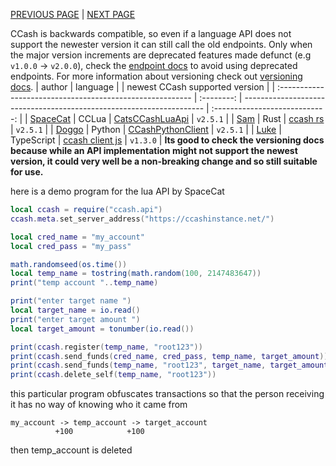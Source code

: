 [PREVIOUS PAGE](explanation.md) | [NEXT PAGE](endpoints.md)

CCash is backwards compatible, so even if a language API does not support the newester version it can still call the old endpoints. Only when the major version increments are deprecated features made defunct (e.g `v1.0.0` -> `v2.0.0`), check the [endpoint docs](endpoints.md) to avoid using deprecated endpoints. For more information about versioning check out [versioning docs](../../versioning.md).
| author                                                    |  language  |                                                                      | newest CCash supported version |
| :-------------------------------------------------------- | :--------: | -------------------------------------------------------------------- | :----------------------------: |
| [SpaceCat](https://github.com/SpaceCat-Chan)              |   CCLua    | [CatsCCashLuaApi](https://github.com/SpaceCat-Chan/CatsCCashLuaApi)  |            `v2.5.1`            |
| [Sam](https://github.com/STBoyden)                        |    Rust    | [ccash rs](https://github.com/STBoyden/ccash-rs)                     |            `v2.5.1`            |
| [Doggo](https://github.com/ArcNyxx)                       |   Python   | [CCashPythonClient](https://github.com/ArcNyxx/ccash_python_client)  |            `v2.5.1`            |
| [Luke](https://github.com/LukeeeeBennett/ccash-client-js) | TypeScript | [ccash client js](https://github.com/LukeeeeBennett/ccash-client-js) |            `v1.3.0`            |
**Its good to check the versioning docs because while an API implementation might not support the newest version, it could very well be a non-breaking change and so still suitable for use.**

here is a demo program for the lua API by SpaceCat

```lua
local ccash = require("ccash.api")
ccash.meta.set_server_address("https://ccashinstance.net/")

local cred_name = "my_account"
local cred_pass = "my_pass"

math.randomseed(os.time())
local temp_name = tostring(math.random(100, 2147483647))
print("temp account "..temp_name)

print("enter target name ")
local target_name = io.read()
print("enter target amount ")  
local target_amount = tonumber(io.read())

print(ccash.register(temp_name, "root123"))
print(ccash.send_funds(cred_name, cred_pass, temp_name, target_amount))
print(ccash.send_funds(temp_name, "root123", target_name, target_amount))
print(ccash.delete_self(temp_name, "root123"))
```

this particular program obfuscates transactions so that the person receiving it has no way of knowing who it came from 

```
my_account -> temp_account -> target_account
          +100            +100
```
then temp_account is deleted
